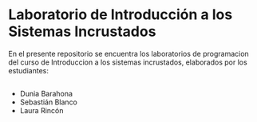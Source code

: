 # Laboratorio de Introducción a los Sistemas Incrustados

En el presente repositorio se encuentra los laboratorios de programacion del curso de Introduccion a los sistemas incrustados, elaborados por los estudiantes:
 ##
  * Dunia Barahona
  * Sebastián Blanco
  * Laura Rincón
 ##

